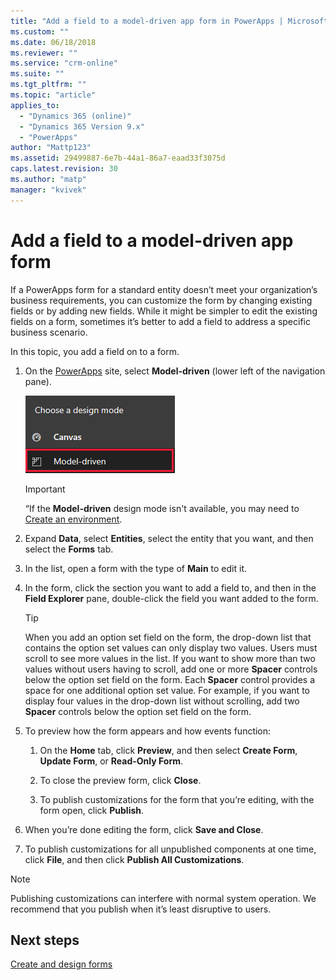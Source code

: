```yaml
---
title: "Add a field to a model-driven app form in PowerApps | MicrosoftDocs"
ms.custom: ""
ms.date: 06/18/2018
ms.reviewer: ""
ms.service: "crm-online"
ms.suite: ""
ms.tgt_pltfrm: ""
ms.topic: "article"
applies_to: 
  - "Dynamics 365 (online)"
  - "Dynamics 365 Version 9.x"
  - "PowerApps"
author: "Mattp123"
ms.assetid: 29499887-6e7b-44a1-86a7-eaad33f3075d
caps.latest.revision: 30
ms.author: "matp"
manager: "kvivek"
---
```

# Add a field to a model-driven app form 

If a PowerApps form for a standard entity doesn’t meet your organization’s business requirements, you can customize the form by changing existing fields or by adding new fields. While it might be simpler to edit the existing fields on a form, sometimes it’s better to add a field to address a specific business scenario.

In this topic, you add a field on to a form.   
  
1.  On the [PowerApps](https://web.powerapps.com) site, select **Model-driven** (lower left of the navigation pane).  

    ![Model-driven design mode](../model-driven-apps/media/model-driven-switch.png)

    > [!IMPORTANT]
    > “If the **Model-driven** design mode isn't available, you may need to [Create an environment](https://docs.microsoft.com/powerapps/administrator/create-environment). 

2.  Expand **Data**, select **Entities**, select the entity that you want, and then select the **Forms** tab.  

3.  In the list, open a form with the type of **Main** to edit it.  
  
4.  In the form, click the section you want to add a field to, and then in the **Field Explorer** pane, double-click the field you want added to the form.  
  
    > [!TIP]
    >  When you add an option set field on the form, the drop-down list that contains the option set values can only display two values. Users must scroll to see more values in the list. If you want to show more than two values without users having to scroll, add one or more **Spacer** controls below the option set field on the form. Each **Spacer** control provides a space for one additional option set value. For example, if you want to display four values in the drop-down list without scrolling, add two **Spacer** controls below the option set field on the form.  
  
5.  To preview how the form appears and how events function:  
  
    1.  On the **Home** tab, click **Preview**, and then select **Create Form**, **Update Form**, or **Read-Only Form**.  
  
    2.  To close the preview form, click **Close**.  
  
    3.  To publish customizations for the form that you’re editing, with the form open, click **Publish**.  
  
6.  When you’re done editing the form, click **Save and Close**.  
  
7. To publish customizations for all unpublished components at one time, click **File**, and then click **Publish All Customizations**.  
  
> [!NOTE]
>  Publishing customizations can interfere with normal system operation. We recommend that you publish when it’s least disruptive to users.  
  
## Next steps  
 
 [Create and design forms](create-design-forms.md)